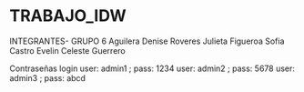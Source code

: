 # TRABAJO_IDW
INTEGRANTES- GRUPO 6
Aguilera Denise
Roveres Julieta 
Figueroa Sofia
Castro Evelin
Celeste Guerrero

Contraseñas login
user: admin1 ; pass: 1234
user: admin2 ; pass: 5678
user: admin3 ; pass: abcd
